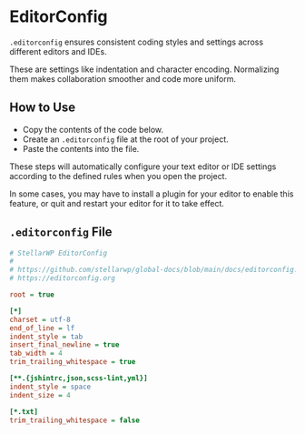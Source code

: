 # EditorConfig

`.editorconfig` ensures consistent coding styles and settings across different editors and IDEs.

These are settings like indentation and character encoding. Normalizing them makes collaboration smoother and code more uniform.

## How to Use

- Copy the contents of the code below.
- Create an `.editorconfig` file at the root of your project.
- Paste the contents into the file.

These steps will automatically configure your text editor or IDE settings according to the defined rules when you open the project.

In some cases, you may have to install a plugin for your editor to enable this feature, or quit and restart your editor for it to take effect.

## `.editorconfig` File

```ini
# StellarWP EditorConfig
#
# https://github.com/stellarwp/global-docs/blob/main/docs/editorconfig.md
# https://editorconfig.org

root = true

[*]
charset = utf-8
end_of_line = lf
indent_style = tab
insert_final_newline = true
tab_width = 4
trim_trailing_whitespace = true

[**.{jshintrc,json,scss-lint,yml}]
indent_style = space
indent_size = 4

[*.txt]
trim_trailing_whitespace = false
```
